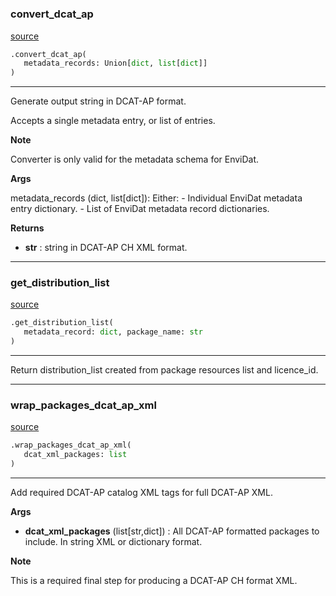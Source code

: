 #

### convert_dcat_ap

[source](https://github.com/EnviDat/envidat-python-utils/blob/main/../envidat/converters/dcat_ap_converter.py/#L14)

```python
.convert_dcat_ap(
   metadata_records: Union[dict, list[dict]]
)
```

---

Generate output string in DCAT-AP format.

Accepts a single metadata entry, or list of entries.

**Note**

Converter is only valid for the metadata schema for EnviDat.

**Args**

metadata_records (dict, list[dict]):
Either: - Individual EnviDat metadata entry dictionary. - List of EnviDat metadata record dictionaries.

**Returns**

- **str** : string in DCAT-AP CH XML format.

---

### get_distribution_list

[source](https://github.com/EnviDat/envidat-python-utils/blob/main/../envidat/converters/dcat_ap_converter.py/#L211)

```python
.get_distribution_list(
   metadata_record: dict, package_name: str
)
```

---

Return distribution_list created from package resources list and licence_id.

---

### wrap_packages_dcat_ap_xml

[source](https://github.com/EnviDat/envidat-python-utils/blob/main/../envidat/converters/dcat_ap_converter.py/#L325)

```python
.wrap_packages_dcat_ap_xml(
   dcat_xml_packages: list
)
```

---

Add required DCAT-AP catalog XML tags for full DCAT-AP XML.

**Args**

- **dcat_xml_packages** (list[str,dict]) : All DCAT-AP formatted packages to include.
  In string XML or dictionary format.

**Note**

This is a required final step for producing a DCAT-AP CH format XML.
